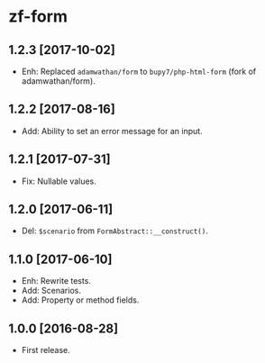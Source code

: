 zf-form
=======

1.2.3 [2017-10-02]
------------------

- Enh: Replaced `adamwathan/form` to `bupy7/php-html-form` (fork of adamwathan/form).

1.2.2 [2017-08-16]
------------------

- Add: Ability to set an error message for an input.

1.2.1 [2017-07-31]
------------------

- Fix: Nullable values.

1.2.0 [2017-06-11]
------------------

- Del: `$scenario` from `FormAbstract::__construct()`.

1.1.0 [2017-06-10]
------------------

- Enh: Rewrite tests.
- Add: Scenarios.
- Add: Property or method fields.

1.0.0 [2016-08-28]
------------------

- First release.
